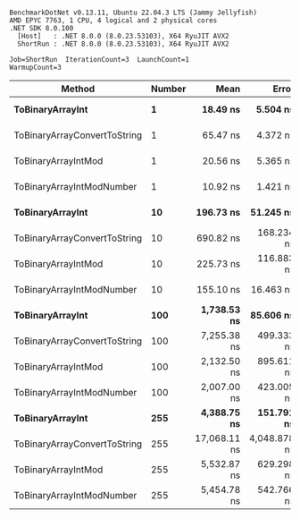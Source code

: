 ```

BenchmarkDotNet v0.13.11, Ubuntu 22.04.3 LTS (Jammy Jellyfish)
AMD EPYC 7763, 1 CPU, 4 logical and 2 physical cores
.NET SDK 8.0.100
  [Host]   : .NET 8.0.0 (8.0.23.53103), X64 RyuJIT AVX2
  ShortRun : .NET 8.0.0 (8.0.23.53103), X64 RyuJIT AVX2

Job=ShortRun  IterationCount=3  LaunchCount=1  
WarmupCount=3  

```
| Method                       | Number | Mean         | Error        | StdDev     | Min          | Max          | Gen0   | Allocated |
|----------------------------- |------- |-------------:|-------------:|-----------:|-------------:|-------------:|-------:|----------:|
| **ToBinaryArrayInt**             | **1**      |     **18.49 ns** |     **5.504 ns** |   **0.302 ns** |     **18.14 ns** |     **18.69 ns** | **0.0004** |      **32 B** |
| ToBinaryArrayConvertToString | 1      |     65.47 ns |     4.372 ns |   0.240 ns |     65.30 ns |     65.75 ns | 0.0011 |      96 B |
| ToBinaryArrayIntMod          | 1      |     20.56 ns |     5.365 ns |   0.294 ns |     20.38 ns |     20.90 ns | 0.0004 |      32 B |
| ToBinaryArrayIntModNumber    | 1      |     10.92 ns |     1.421 ns |   0.078 ns |     10.83 ns |     10.98 ns | 0.0004 |      32 B |
| **ToBinaryArrayInt**             | **10**     |    **196.73 ns** |    **51.245 ns** |   **2.809 ns** |    **194.06 ns** |    **199.66 ns** | **0.0038** |     **320 B** |
| ToBinaryArrayConvertToString | 10     |    690.82 ns |   168.234 ns |   9.221 ns |    684.84 ns |    701.44 ns | 0.0114 |    1024 B |
| ToBinaryArrayIntMod          | 10     |    225.73 ns |   116.883 ns |   6.407 ns |    218.94 ns |    231.67 ns | 0.0038 |     320 B |
| ToBinaryArrayIntModNumber    | 10     |    155.10 ns |    16.463 ns |   0.902 ns |    154.12 ns |    155.90 ns | 0.0038 |     320 B |
| **ToBinaryArrayInt**             | **100**    |  **1,738.53 ns** |    **85.606 ns** |   **4.692 ns** |  **1,733.22 ns** |  **1,742.12 ns** | **0.0381** |    **3200 B** |
| ToBinaryArrayConvertToString | 100    |  7,255.38 ns |   499.333 ns |  27.370 ns |  7,230.45 ns |  7,284.66 ns | 0.1297 |   10928 B |
| ToBinaryArrayIntMod          | 100    |  2,132.50 ns |   895.611 ns |  49.091 ns |  2,097.05 ns |  2,188.53 ns | 0.0381 |    3200 B |
| ToBinaryArrayIntModNumber    | 100    |  2,007.00 ns |   423.005 ns |  23.186 ns |  1,984.21 ns |  2,030.57 ns | 0.0381 |    3200 B |
| **ToBinaryArrayInt**             | **255**    |  **4,388.75 ns** |   **151.791 ns** |   **8.320 ns** |  **4,382.25 ns** |  **4,398.13 ns** | **0.0916** |    **8160 B** |
| ToBinaryArrayConvertToString | 255    | 17,068.11 ns | 4,048.878 ns | 221.933 ns | 16,917.92 ns | 17,323.03 ns | 0.2747 |   23208 B |
| ToBinaryArrayIntMod          | 255    |  5,532.87 ns |   629.298 ns |  34.494 ns |  5,496.66 ns |  5,565.34 ns | 0.0916 |    8160 B |
| ToBinaryArrayIntModNumber    | 255    |  5,454.78 ns |   542.766 ns |  29.751 ns |  5,435.79 ns |  5,489.07 ns | 0.0916 |    8160 B |

